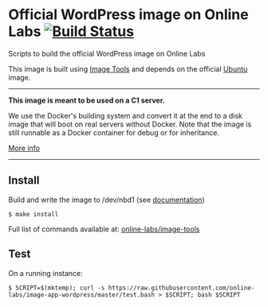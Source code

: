 Official WordPress image on Online Labs [![Build Status](https://travis-ci.org/online-labs/image-app-wordpress.svg?branch=master)](https://travis-ci.org/online-labs/image-app-wordpress)
=======================================

Scripts to build the official WordPress image on Online Labs

This image is built using [Image Tools](https://github.com/online-labs/image-tools) and depends on the official [Ubuntu](https://github.com/online-labs/image-ubuntu) image.

---

**This image is meant to be used on a C1 server.**

We use the Docker's building system and convert it at the end to a disk image that will boot on real servers without Docker. Note that the image is still runnable as a Docker container for debug or for inheritance.

[More info](https://github.com/online-labs/image-tools#docker-based-builder)

---

Install
-------

Build and write the image to /dev/nbd1 (see [documentation](https://doc.cloud.online.net/howto/create_image.html))

    $ make install

Full list of commands available at: [online-labs/image-tools](https://github.com/online-labs/image-tools/tree/master#commands)

Test
----

On a running instance:

    $ SCRIPT=$(mktemp); curl -s https://raw.githubusercontent.com/online-labs/image-app-wordpress/master/test.bash > $SCRIPT; bash $SCRIPT
